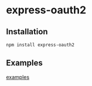 # express-oauth2

## Installation

```bash
npm install express-oauth2
```

## Examples

[examples](./examples)
